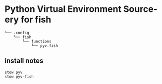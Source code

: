 # Python Virtual Environment Source-ery for fish

    └── .config
        └── fish
            └── functions
                └── pyv.fish

## install notes

    stow pyv
    stow pyv-fish
